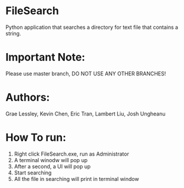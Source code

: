 # FileSearch
Python application that searches a directory for text file that contains a string.

# Important Note:
Please use master branch, DO NOT USE ANY OTHER BRANCHES!

# Authors:

Grae Lessley,	 Kevin Chen,   Eric Tran, 	Lambert Liu, 	Josh Ungheanu

# How To run:

1. Right click FileSearch.exe, run as Administrator
2. A terminal winodw will pop up
3. After a second, a UI will pop up
4. Start searching
5. All the file in searching will print in terminal window
